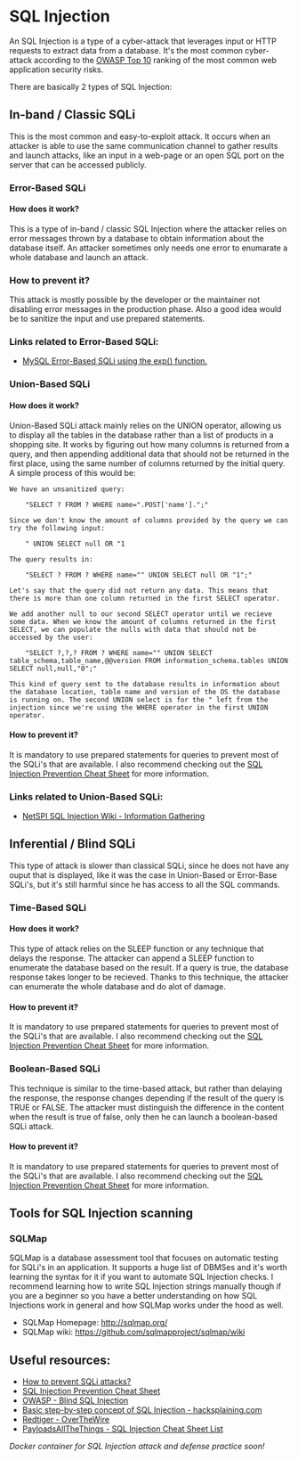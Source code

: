 # SQL Injection

An SQL Injection is a type of a cyber-attack that leverages input or HTTP requests to extract data from a database. It's the most common cyber-attack according to the [OWASP Top 10](https://owasp.org/www-project-top-ten/) ranking of the most common web application security risks.

There are basically 2 types of SQL Injection:

## In-band / Classic SQLi

This is the most common and easy-to-exploit attack. It occurs when an attacker is able to use the same communication channel to gather results and launch attacks, like an input in a web-page or an open SQL port on the server that can be accessed publicly.

### **Error-Based SQLi**

#### How does it work?
This is a type of in-band / classic SQL Injection where the attacker relies on error messages thrown by a database to obtain information about the database itself. An attacker sometimes only needs one error to enumarate a whole database and launch an attack.

### How to prevent it?
This attack is mostly possible by the developer or the maintainer not disabling error messages in the production phase. Also a good idea would be to sanitize the input and use prepared statements.

### Links related to Error-Based SQLi:
- [MySQL Error-Based SQLi using the exp() function.](https://www.exploit-db.com/docs/english/37953-mysql-error-based-sql-injection-using-exp.pdf)

### **Union-Based SQLi**

#### How does it work?
Union-Based SQLi attack mainly relies on the UNION operator, allowing us to display all the tables in the database rather than a list of products in a shopping site. It works by figuring out how many columns is returned from a query, and then appending additional data that should not be returned in the first place, using the same number of columns returned by the initial query. A simple process of this would be:
```
We have an unsanitized query:

    "SELECT ? FROM ? WHERE name=".POST['name'].";"

Since we don't know the amount of columns provided by the query we can try the following input: 

    " UNION SELECT null OR "1

The query results in:

    "SELECT ? FROM ? WHERE name="" UNION SELECT null OR "1";"

Let's say that the query did not return any data. This means that there is more than one column returned in the first SELECT operator.

We add another null to our second SELECT operator until we recieve some data. When we know the amount of columns returned in the first SELECT, we can populate the nulls with data that should not be accessed by the user:

    "SELECT ?,?,? FROM ? WHERE name="" UNION SELECT table_schema,table_name,@@version FROM information_schema.tables UNION SELECT null,null,"0";"

This kind of query sent to the database results in information about the database location, table name and version of the OS the database is running on. The second UNION select is for the " left from the injection since we're using the WHERE operator in the first UNION operator.
```
#### How to prevent it?
It is mandatory to use prepared statements for queries to prevent most of the SQLi's that are available. I also recommend checking out the [SQL Injection Prevention Cheat Sheet](https://cheatsheetseries.owasp.org/cheatsheets/SQL_Injection_Prevention_Cheat_Sheet.html) for more information.

### Links related to Union-Based SQLi:
- [NetSPI SQL Injection Wiki - Information Gathering](https://sqlwiki.netspi.com/attackQueries/informationGathering/#mysql)

## Inferential / Blind SQLi

This type of attack is slower than classical SQLi, since he does not have any ouput that is displayed, like it was the case in Union-Based or Error-Base SQLi's, but it's still harmful since he has access to all the SQL commands.

### **Time-Based SQLi**

#### How does it work?

This type of attack relies on the SLEEP function or any technique that delays the response. The attacker can append a SLEEP function to enumerate the database based on the result. If a query is true, the database response takes longer to be recieved. Thanks to this technique, the attacker can enumerate the whole database and do alot of damage.

#### How to prevent it?
It is mandatory to use prepared statements for queries to prevent most of the SQLi's that are available. I also recommend checking out the [SQL Injection Prevention Cheat Sheet](https://cheatsheetseries.owasp.org/cheatsheets/SQL_Injection_Prevention_Cheat_Sheet.html) for more information.

### **Boolean-Based SQLi**

This technique is similar to the time-based attack, but rather than delaying the response, the response changes depending if the result of the query is TRUE or FALSE. The attacker must distinguish the difference in the content when the result is true of false, only then he can launch a boolean-based SQLi attack.

#### How to prevent it?
It is mandatory to use prepared statements for queries to prevent most of the SQLi's that are available. I also recommend checking out the [SQL Injection Prevention Cheat Sheet](https://cheatsheetseries.owasp.org/cheatsheets/SQL_Injection_Prevention_Cheat_Sheet.html) for more information.

## Tools for SQL Injection scanning

### **SQLMap**

SQLMap is a database assessment tool that focuses on automatic testing for SQLi's in an application. It supports a huge list of DBMSes and it's worth learning the syntax for it if you want to automate SQL Injection checks. I recommend learning how to write SQL Injection strings manually though if you are a beginner so you have a better understanding on how SQL Injections work in general and how SQLMap works under the hood as well.

- SQLMap Homepage: http://sqlmap.org/
- SQLMap wiki: https://github.com/sqlmapproject/sqlmap/wiki

## Useful resources:
- [How to prevent SQLi attacks?](https://www.esecurityplanet.com/threats/how-to-prevent-sql-injection-attacks.html)
- [SQL Injection Prevention Cheat Sheet](https://cheatsheetseries.owasp.org/cheatsheets/SQL_Injection_Prevention_Cheat_Sheet.html)
- [OWASP - Blind SQL Injection](https://owasp.org/www-community/attacks/Blind_SQL_Injection)
- [Basic step-by-step concept of SQL Injection - hacksplaining.com](https://www.hacksplaining.com/exercises/sql-injection#)
- [Redtiger - OverTheWire](https://redtiger.labs.overthewire.org/)
- [PayloadsAllTheThings - SQL Injection Cheat Sheet List](https://github.com/swisskyrepo/PayloadsAllTheThings/tree/master/SQL%20Injection)

*Docker container for SQL Injection attack and defense practice soon!*
